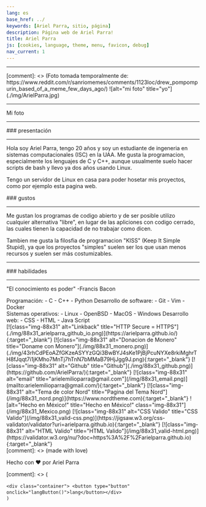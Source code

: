 ```yaml
---
lang: es
base_href: ../
keywords: [Ariel Parra, sitio, página]
description: Página web de Ariel Parra!
title: Ariel Parra
js: [cookies, language, theme, menu, favicon, debug]
nav_current: 1
---
```

<div class="container">
    <div class="card">
        <hr>
        [comment]: <> (Foto tomada temporalmente de: https://www.reddit.com/r/sanriomemes/comments/1123loc/drew_pompompurin_based_of_a_meme_few_days_ago/)
        ![alt="mi foto" title="yo"](./img/ArielParra.jpg)   
        <hr>
        <div class="center">
            <p>
            Mi foto
            </p>
        </div>
    </div> 
    <div class="card">
        <hr>
        <div class="center">
            ### presentación
        </div> 
        <hr>
        <div class="justify">
            <p>
            Hola soy Ariel Parra, tengo 20 años y soy un estudiante de ingeneria en
            sistemas computacionales (ISC) en la UAA. Me gusta la programacion,
            especialmente los lenguajes de C y C++, aunque usualmente suelo hacer
            scripts de bash y llevo ya dos años usando Linux.
            </p>
            <p>
            Tengo un servidor de Linux en casa para poder hosetar mis proyectos,
            como por ejemplo esta pagina web.
            </p>
        </div>
    </div> 
    <div class="card">
        <div class="center">
            ### gustos
        </div>
        <hr>
        <div class="justify">
            <p>
            Me gustan los programas de codigo abierto y de ser posible utilizo cualquier alternativa "libre",
            en lugar de las apliciones con codigo cerrado, las cuales tienen la capacidad de no trabajar como dicen.
            </p>
            <p>
            Tambien me gusta la filosfia de programacion "KISS" (Keep It Simple Stupid), ya que los
            proyectos "simples" suelen ser los que usan menos recursos y suelen ser más
            costumizables.
            </p>
        </div>
    </div> 
    <div class="card">
        <hr>
        <div class="center">
            ### habilidades
        </div>
        <hr>
        <p>
        "El conocimiento es poder" 
        -Francis Bacon
        </p>
        <div class="column">
            Programación:
            - C
            - C++
            - Python
            Desarrollo de software:
            - Git
            - Vim
            - Docker
        </div>
        <div class="column">
            Sistemas operativos:
            - Linux
            - OpenBSD
            - MacOS
            - Windows
            Desarrollo web:   
            - CSS 
            - HTML
            - Java Script
        </div>
    </div> 
</div> 
<footer>
    [![class="img-88x31" alt="Linkback" title="HTTP Secure = HTTPS"](./img/88x31_arielparra_github_io.png)](https://arielparra.github.io/){:target="_blank"}
    [![class="img-88x31" alt="Donacion de Monero" title="Doname con Monero"](./img/88x31_monero.png)](./img/43rhCdPEoAZfGKzeASYYzGQi3BwBYJ4sKe1PjBjPcuNYXe8rkiMghrTH8fJqqt7i1jKMho7MnTj7hTnN7bMMaB79HjJgg9J.png){:target="_blank"}
    [![class="img-88x31" alt="Github" title="Github"](./img/88x31_github.png)](https://github.com/ArielParra/){:target="_blank"}   
    [![class="img-88x31" alt="email" title="arielemilioparra@gmail.com"](/img/88x31_email.png)](mailto:arielemilioparra@gmail.com/){:target="_blank"}   
    [![class="img-88x31" alt="Tema de color Nord" title="Pagina del Tema Nord"](/img/88x31_nord.png)](https://www.nordtheme.com){:target="_blank"}    
    ![alt="Hecho en México!" title="Hecho en México!" class="img-88x31"](/img/88x31_Mexico.png)   
    [![class="img-88x31" alt="CSS Valido" title="CSS Valido"](/img/88x31_valid-css.png)](https://jigsaw.w3.org/css-validator/validator?uri=arielparra.github.io){:target="_blank"}    
    [![class="img-88x31" alt="HTML Valido" title="HTML Valido"](/img/88x31_valid-html.png)](https://validator.w3.org/nu/?doc=https%3A%2F%2Farielparra.github.io){:target="_blank"}
</footer>
[comment]: <> (made with love)
<div class="container">
    <div class="center">
        <p>Hecho con ❤️ por Ariel Parra</p>
    </div>
</div>
    [comment]: <> (

    <div class="container"> <button type="button" onclick="langButton()">lang</button></div>
    )
